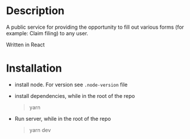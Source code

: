 # Description

A public service for providing the opportunity to fill out various forms (for example: Claim filing) to any user.

Written in React

# Installation

- install node. For version see `.node-version` file

- install dependencies, while in the root of the repo

  > yarn

- Run server, while in the root of the repo

  > yarn dev
